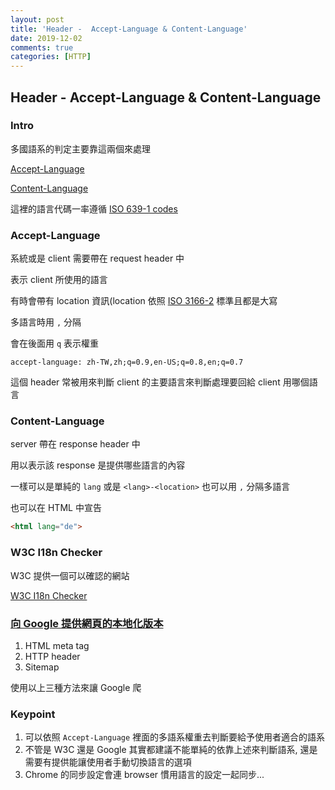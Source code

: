 ```yaml
---
layout: post
title: 'Header -  Accept-Language & Content-Language'
date: 2019-12-02
comments: true
categories: [HTTP]
---
```

## Header -  Accept-Language & Content-Language

### Intro

多國語系的判定主要靠這兩個來處理

[Accept-Language](https://developer.mozilla.org/en-US/docs/Web/HTTP/Headers/Accept-Language)

[Content-Language](https://developer.mozilla.org/en-US/docs/Web/HTTP/Headers/Content-Language)

這裡的語言代碼一率遵循 [ISO 639-1 codes](https://en.wikipedia.org/wiki/List_of_ISO_639-1_codes)

### Accept-Language

系統或是 client 需要帶在 request header 中

表示 client 所使用的語言

有時會帶有 location 資訊(location 依照 [ISO 3166-2](https://en.wikipedia.org/wiki/ISO_3166-2) 標準且都是大寫

多語言時用 `,` 分隔

會在後面用 `q` 表示權重

```http
accept-language: zh-TW,zh;q=0.9,en-US;q=0.8,en;q=0.7
```

這個  header 常被用來判斷 client 的主要語言來判斷處理要回給 client 用哪個語言

### Content-Language

server 帶在 response header 中

用以表示該 response 是提供哪些語言的內容

一樣可以是單純的 `lang` 或是 `<lang>-<location>` 也可以用 `,` 分隔多語言

也可以在 HTML 中宣告

```html
<html lang="de">
```

### W3C I18n Checker

W3C 提供一個可以確認的網站

[W3C I18n Checker](https://validator.w3.org/i18n-checker/)

### [向 Google 提供網頁的本地化版本](https://support.google.com/webmasters/answer/189077)

1. HTML meta tag
2. HTTP header
3. Sitemap

使用以上三種方法來讓 Google 爬

### Keypoint

1. 可以依照 `Accept-Language` 裡面的多語系權重去判斷要給予使用者適合的語系
2. 不管是 W3C 還是 Google 其實都建議不能單純的依靠上述來判斷語系, 還是需要有提供能讓使用者手動切換語言的選項
3. Chrome 的同步設定會連 browser 慣用語言的設定一起同步...
